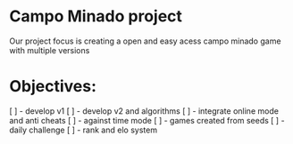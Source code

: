 # Campo Minado project
<p>Our project focus is creating a open and easy acess campo minado game with multiple versions</p>

# Objectives:

[ ] - develop v1
[ ] - develop v2 and algorithms
[ ] - integrate online mode and anti cheats
[ ] - against time mode
[ ] - games created from seeds
[ ] - daily challenge
[ ] - rank and elo system
